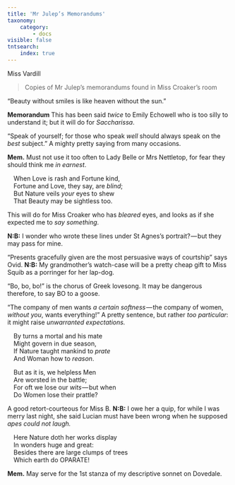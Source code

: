 ```yaml
---
title: 'Mr Julep’s Memorandums'
taxonomy:
    category:
        - docs
visible: false
tntsearch:
    index: true
---
```


<div class="author">Miss Vardill</div>

> Copies of Mr Julep’s memorandums found in Miss Croaker’s room

“Beauty without smiles is like heaven without the sun.”

**Memorandum** This has been said *twice* to Emily Echowell who is too silly to understand it; but it will do for *Saccharissa*.  

“Speak of yourself; for those who speak *well* should always speak on the *best* subject.” A mighty pretty saying from many occasions.  

**Mem.** Must not use it too often to Lady Belle or Mrs Nettletop, for fear they should think me *in earnest*.  

&emsp;When Love is rash and Fortune kind,  
&emsp;Fortune and Love, they say, are *blind*;  
&emsp;But Nature veils *your* eyes to shew  
&emsp;That Beauty may be sightless too.  

This will do for Miss Croaker who has *bleared* eyes, and looks as if she expected me to *say something*.

**N:B:** I wonder who wrote these lines under St Agnes’s portrait? — but they may pass for mine.  

“Presents gracefully given are the most persuasive ways of courtship” says Ovid. **N:B:** My grandmother’s watch-case will be a pretty cheap gift to Miss Squib as a porringer for her lap-dog.  

“Bo, bo, bo!” is the chorus of Greek lovesong. It may be dangerous therefore, to say BO to a goose.  

“The company of men wants *a certain softness* — the company of women, *without you*, wants everything!” A pretty sentence, but rather *too particular*: it might raise *unwarranted expectations.*

&emsp;By turns a mortal and his mate  
&emsp;Might govern in due season,  
&emsp;If Nature taught mankind to *prate*  
&emsp;And Woman how to *reason*.  

&emsp;But as it is, we helpless Men  
&emsp;Are worsted in the battle;  
&emsp;For oft we lose our *wits* — but when  
&emsp;Do Women lose their prattle?  

A good retort-courteous for Miss B. **N:B:** I owe her a quip, for while I was merry last night, she said Lucian must have been wrong when he supposed *apes could not laugh.*

&emsp;Here Nature doth her works display  
&emsp;In wonders huge and great:  
&emsp;Besides there are large clumps of trees  
&emsp;Which earth do OPARATE!  

**Mem.** May serve for the 1st stanza of my descriptive sonnet on Dovedale.
